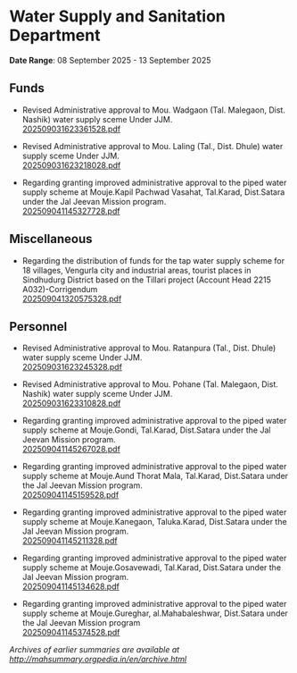 # Water Supply and Sanitation Department

**Date Range**: 08 September 2025 - 13 September 2025


## Funds
- Revised Administrative approval to Mou. Wadgaon (Tal. Malegaon, Dist. Nashik) water supply sceme Under JJM.\
  [202509031623361528.pdf](https://gr.maharashtra.gov.in/Site/Upload/Government%20Resolutions/English/202509031623361528.pdf)

- Revised Administrative approval to Mou. Laling  (Tal., Dist. Dhule) water supply sceme Under JJM.\
  [202509031623218028.pdf](https://gr.maharashtra.gov.in/Site/Upload/Government%20Resolutions/English/202509031623218028.pdf)

- Regarding granting improved administrative approval to the piped water supply scheme at Mouje.Kapil Pachwad Vasahat, Tal.Karad, Dist.Satara under the Jal Jeevan Mission program.\
  [202509041145327728.pdf](https://gr.maharashtra.gov.in/Site/Upload/Government%20Resolutions/English/202509041145327728.pdf)

## Miscellaneous
- Regarding the distribution of funds for the tap water supply scheme for 18 villages, Vengurla city and industrial areas, tourist places in Sindhudurg District based on the Tillari project (Account Head 2215 A032)-Corrigendum\
  [202509041320575328.pdf](https://gr.maharashtra.gov.in/Site/Upload/Government%20Resolutions/English/202509041320575328.pdf)

## Personnel
- Revised Administrative approval to Mou. Ratanpura  (Tal., Dist. Dhule) water supply sceme Under JJM.\
  [202509031623245328.pdf](https://gr.maharashtra.gov.in/Site/Upload/Government%20Resolutions/English/202509031623245328.pdf)

- Revised Administrative approval to Mou. Pohane (Tal. Malegaon, Dist. Nashik) water supply sceme Under JJM.\
  [202509031623310828.pdf](https://gr.maharashtra.gov.in/Site/Upload/Government%20Resolutions/English/202509031623310828.pdf)

- Regarding granting improved administrative approval to the piped water supply scheme at Mouje.Gondi, Tal.Karad, Dist.Satara under the Jal Jeevan Mission program.\
  [202509041145267028.pdf](https://gr.maharashtra.gov.in/Site/Upload/Government%20Resolutions/English/202509041145267028.pdf)

- Regarding granting improved administrative approval to the piped water supply scheme at Mouje.Aund Thorat Mala, Tal.Karad, Dist.Satara under the Jal Jeevan Mission program.\
  [202509041145159528.pdf](https://gr.maharashtra.gov.in/Site/Upload/Government%20Resolutions/English/202509041145159528.pdf)

- Regarding granting improved administrative approval to the piped water supply scheme at Mouje.Kanegaon, Taluka.Karad, Dist.Satara under the Jal Jeevan Mission program.\
  [202509041145211328.pdf](https://gr.maharashtra.gov.in/Site/Upload/Government%20Resolutions/English/202509041145211328.pdf)

- Regarding granting improved administrative approval to the piped water supply scheme at Mouje.Gosavewadi, Tal.Karad, Dist.Satara under the Jal Jeevan Mission program.\
  [202509041145134628.pdf](https://gr.maharashtra.gov.in/Site/Upload/Government%20Resolutions/English/202509041145134628.pdf)

- Regarding granting improved administrative approval to the piped water supply scheme at Mouje.Gureghar, al.Mahabaleshwar, Dist.Satara under the Jal Jeevan Mission program\
  [202509041145374528.pdf](https://gr.maharashtra.gov.in/Site/Upload/Government%20Resolutions/English/202509041145374528.pdf)


*Archives of earlier summaries are available at http://mahsummary.orgpedia.in/en/archive.html*